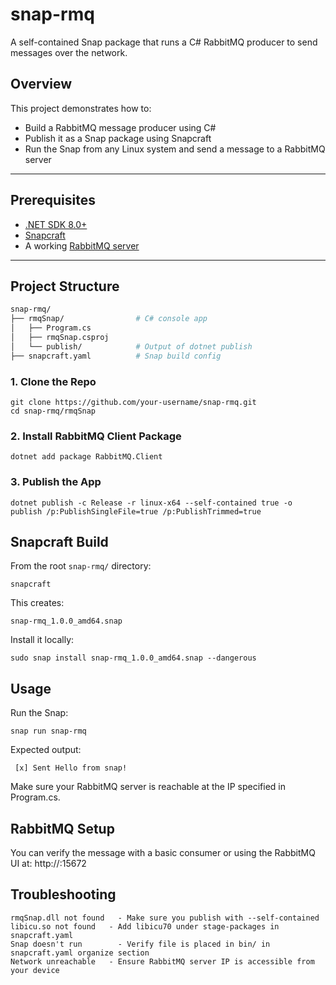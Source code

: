 # snap-rmq

A self-contained Snap package that runs a C# RabbitMQ producer to send messages over the network.

## Overview

This project demonstrates how to:

- Build a RabbitMQ message producer using C#
- Publish it as a Snap package using Snapcraft
- Run the Snap from any Linux system and send a message to a RabbitMQ server

---

## Prerequisites

- [.NET SDK 8.0+](https://dotnet.microsoft.com/en-us/download)
- [Snapcraft](https://snapcraft.io/docs/installing-snapcraft)
- A working [RabbitMQ server](https://www.rabbitmq.com/download.html)

---

## Project Structure

```bash
snap-rmq/
├── rmqSnap/                # C# console app
│   ├── Program.cs
│   ├── rmqSnap.csproj
│   └── publish/            # Output of dotnet publish
├── snapcraft.yaml          # Snap build config
```
### 1. Clone the Repo
```
git clone https://github.com/your-username/snap-rmq.git
cd snap-rmq/rmqSnap
```
### 2. Install RabbitMQ Client Package
```
dotnet add package RabbitMQ.Client
```
### 3. Publish the App
```
dotnet publish -c Release -r linux-x64 --self-contained true -o publish /p:PublishSingleFile=true /p:PublishTrimmed=true
```
## Snapcraft Build
From the root ```snap-rmq/``` directory:
```
snapcraft
```
This creates:
```
snap-rmq_1.0.0_amd64.snap
```
Install it locally:
```
sudo snap install snap-rmq_1.0.0_amd64.snap --dangerous
```
## Usage
Run the Snap:
```
snap run snap-rmq
```
Expected output:
```
 [x] Sent Hello from snap!
```
Make sure your RabbitMQ server is reachable at the IP specified in Program.cs.
## RabbitMQ Setup
You can verify the message with a basic consumer or using the RabbitMQ UI at:
http://<your-server-ip>:15672

## Troubleshooting
```
rmqSnap.dll not found	- Make sure you publish with --self-contained
libicu.so not found	  - Add libicu70 under stage-packages in snapcraft.yaml
Snap doesn't run	    - Verify file is placed in bin/ in snapcraft.yaml organize section
Network unreachable	  - Ensure RabbitMQ server IP is accessible from your device
